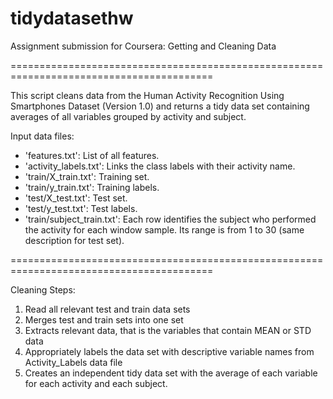 # tidydatasethw
Assignment submission for Coursera: Getting and Cleaning Data

=========================================================================================

This script cleans data from the Human Activity Recognition Using Smartphones Dataset (Version 1.0) and 
returns a tidy data set containing averages of all variables grouped by activity and subject.

Input data files:
- 'features.txt': List of all features.
- 'activity_labels.txt': Links the class labels with their activity name.
- 'train/X_train.txt': Training set.
- 'train/y_train.txt': Training labels.
- 'test/X_test.txt': Test set.
- 'test/y_test.txt': Test labels.
- 'train/subject_train.txt': Each row identifies the subject who performed the activity for each window 
sample. Its range is from 1 to 30 (same description for test set).

=========================================================================================

Cleaning Steps:
1. Read all relevant test and train data sets
2. Merges test and train sets into one set
3. Extracts relevant data, that is the variables that contain MEAN or STD data
4. Appropriately labels the data set with descriptive variable names from Activity_Labels data file
5. Creates an independent tidy data set with the average of each variable for each activity and each subject.

